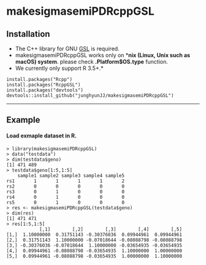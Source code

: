# makesigmasemiPDRcppGSL
## Installation
- The C++ library for GNU [GSL](https://www.gnu.org/software/gsl/) is required.
- makesigmasemiPDRcppGSL works only on ***nix (Linux, Unix such as macOS) system**. please check **.Platform$OS.type** function.
- We currently only support R 3.5+.*

```
install.packages("Rcpp")
install.packages("RcppGSL")
install.packages("devtools")
devtools::install_github("junghyunJJ/makesigmasemiPDRcppGSL")
```
* * *

## Example

#### Load exmaple dataset in R.
```
> library(makesigmasemiPDRcppGSL)
> data("testdata")
> dim(testdata$geno)
[1] 471 489
> testdata$geno[1:5,1:5]
    sample1 sample2 sample3 sample4 sample5
rs1       1       1       1       1       2
rs2       0       0       0       0       0
rs3       0       1       0       0       0
rs4       0       1       0       0       0
rs5       0       1       0       0       0
> res <- makesigmasemiPDRcppGSL(testdata$geno)
> dim(res)
[1] 471 471
> res[1:5,1:5]
            [,1]        [,2]        [,3]        [,4]        [,5]
[1,]  1.10000000  0.31751143 -0.30376036  0.09944961  0.09944961
[2,]  0.31751143  1.10000000 -0.07018644 -0.08088798 -0.08088798
[3,] -0.30376036 -0.07018644  1.10000000 -0.03654935 -0.03654935
[4,]  0.09944961 -0.08088798 -0.03654935  1.10000000  1.00000000
[5,]  0.09944961 -0.08088798 -0.03654935  1.00000000  1.10000000
```

